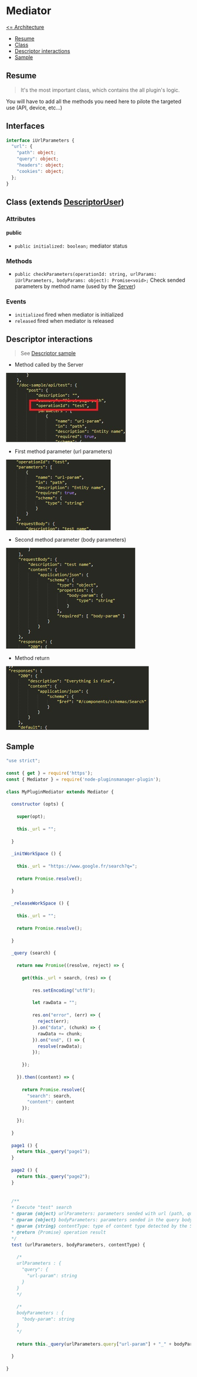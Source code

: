 # Mediator

[<= Architecture](./architecture.md)

* [Resume](#resume)
* [Class](#class-extends-descriptoruser)
* [Descriptor interactions](#descriptor-interactions)
* [Sample](#sample)

## Resume

> It's the most important class, which contains the all plugin's logic.

You will have to add all the methods you need here to pilote the targeted use (API, device, etc...)

## Interfaces

```typescript
interface iUrlParameters {
  "url": {
    "path": object;
    "query": object;
    "headers": object;
    "cookies": object;
  };
}
```

## Class (extends [DescriptorUser](./DescriptorUser.md))

### Attributes

#### public

  * ``` public initialized: boolean; ``` mediator status

### Methods

  * ``` public checkParameters(operationId: string, urlParams: iUrlParameters, bodyParams: object): Promise<void>; ``` Check sended parameters by method name (used by the [Server](./Server.md))

### Events

  * ``` initialized ``` fired when mediator is initialized
  * ``` released ``` fired when mediator is released

## Descriptor interactions

> See [Descriptor sample](./Descriptor.json)

  * Method called by the Server

![Descriptor interaction](./pictures/Mediator_DescriptorInteraction_1.jpg)

  * First method parameter (url parameters)

![Descriptor interaction](./pictures/Mediator_DescriptorInteraction_2.jpg)

  * Second method parameter (body parameters)

![Descriptor interaction](./pictures/Mediator_DescriptorInteraction_3.jpg)

  * Method return

![Descriptor interaction](./pictures/Mediator_DescriptorInteraction_4.jpg)

## Sample

```javascript
"use strict";

const { get } = require('https');
const { Mediator } = require('node-pluginsmanager-plugin');

class MyPluginMediator extends Mediator {

  constructor (opts) {

    super(opt);

    this._url = "";

  }

  _initWorkSpace () {

    this._url = "https://www.google.fr/search?q=";

    return Promise.resolve();

  }

  _releaseWorkSpace () {

    this._url = "";

    return Promise.resolve();

  }

  _query (search) {

    return new Promise((resolve, reject) => {

      get(this._url + search, (res) => {

          res.setEncoding("utf8");

          let rawData = "";

          res.on("error", (err) => {
            reject(err);
          }).on("data", (chunk) => {
            rawData += chunk;
          }).on("end", () => {
            resolve(rawData);
          });

      });

    }).then((content) => {

      return Promise.resolve({
        "search": search,
        "content": content
      });

    });

  }

  page1 () {
    return this._query("page1");
  }

  page2 () {
    return this._query("page2");
  }


  /**
  * Execute "test" search
  * @param {object} urlParameters: parameters sended with url (path, query, cookies, headers)
  * @param {object} bodyParameters: parameters sended in the query body
  * @param {string} contentType: type of content type detected by the Server and setted in the Descriptor (probably "application/json")
  * @return {Promise} operation result
  */
  test (urlParameters, bodyParameters, contentType) {

    /*
    urlParameters : {
      "query": {
        "url-param": string
      }
    }
    */

    /*
    bodyParameters : {
      "body-param": string
    }
    */

    return this._query(urlParameters.query["url-param"] + "_" + bodyParameters.["body-param"]);

  }

}
```

